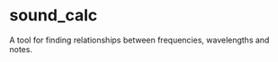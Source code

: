sound_calc
==========

A tool for finding relationships between frequencies, wavelengths and notes.

